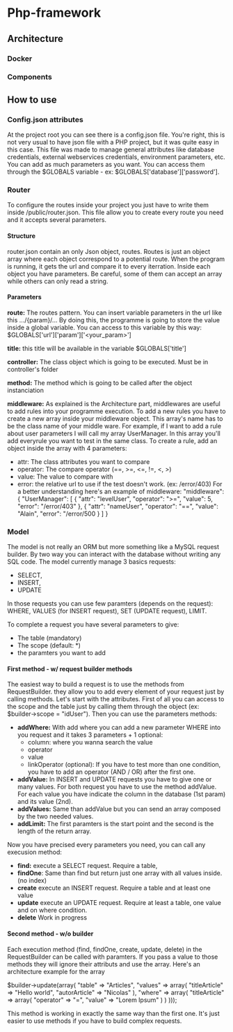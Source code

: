 # Php-framework

## Architecture

### Docker

### Components

## How to use

### Config.json attributes

At the project root you can see there is a config.json file. You're right, this is not very usual to have json file with a PHP project, but it was quite easy in this case. This file was made to manage general attributes like database credentials, external webservices credentials, environment parameters, etc. You can add as much parameters as you want. You can access them through the $GLOBALS variable - ex: $GLOBALS['database']['password'].

### Router

To configure the routes inside your project you just have to write them inside /public/router.json. This file allow you to create every route you need and it accepts several parameters.
#### Structure
router.json contain an only Json object, routes. Routes is just an object array where each object correspond to a potential route. When the program is running, it gets the url and compare it to every iterration. Inside each object you have parameters. Be careful, some of them can accept an array while others can only read a string.
#### Parameters
**route:** The routes pattern. You can insert variable parameters in the url like this .../{param}/... By doing this, the programme is going to store the value inside a global variable. You can access to this variable by this way: $GLOBALS['url']['param']['<your_param>']

**title:** this title will be available in the variable $GLOBALS['title']

**controller:** The class object which is going to be executed. Must be in controller's folder

**method:** The method which is going to be called after the object instanciation

**middleware:** As explained is the Architecture part, middlewares are useful to add rules into your programme execution. To add a new rules you have to create a new array inside your middleware object. This array's name has to be the class name of your middle ware. For example, if I want to add a rule about user parameters I will call my array UserManager. In this array you'll add everyrule you want to test in the same class. To create a rule, add an object inside the array with 4 parameters:
  - attr: The class attributes you want to compare
  - operator: The compare operator (==, >=, <=, !=, <, >)
  - value: The value to compare with
  - error: the relative url to use if the test doesn't work. (ex: /error/403)
For a better understanding here's an example of middleware:
"middleware": {
  "UserManager": [
    {
      "attr": "levelUser",
      "operator": ">=",
      "value": 5,
      "error": "/error/403"
    },
    {
      "attr": "nameUser",
      "operator": "==",
      "value": "Alain",
      "error": "/error/500
    }
  ]
}

### Model
The model is not really an ORM but more something like a MySQL request builder. By two way you can interact with the database without writing any SQL code. The model currently manage 3 basics requests: 
  - SELECT,
  - INSERT,
  - UPDATE

In those requests you can use few paramters (depends on the request): 
  WHERE, 
  VALUES (for INSERT request), 
  SET (UPDATE request), 
  LIMIT. 

To complete a request you have several parameters to give:
  - The table (mandatory)
  - The scope (default: *)
  - the paramters you want to add
#### First method - w/ request builder methods
The easiest way to build a request is to use the methods from RequestBuilder. they allow you to add every element of your request just by calling methods.
Let's start with the attributes. First of all you can access to the scope and the table just by calling them through the object (ex: $builder->scope = "idUser"). Then you can use the parameters methods:
  - **addWhere:** With add where you can add a new parameter WHERE into you request and it takes 3 parameters + 1 optional: 
    - column: where you wanna search the value
    - operator
    - value
    - linkOperator (optional): If you have to test more than one condition, you have to add an operator (AND / OR) after the first one.
  - **addValue:** In INSERT and UPDATE requests you have to give one or many values. For both request you have to use the method addValue. For each value you have indicate the column in the database (1st param) and its value (2nd).
  - **addValues:** Same than addValue but you can send an array composed by the two needed values.
  - **addLimit:** The first paramters is the start point and the second is the length of the return array.

Now you have precised every parameters you need, you can call any execusion method:
  - **find:** execute a SELECT request. Require a table,
  - **findOne**: Same than find but return just one array with all values inside. (no index)
  - **create** execute an INSERT request. Require a table and at least one value
  - **update** execute an UPDATE request. Require at least a table, one value and on where condition.
  - **delete** Work in progress
#### Second method - w/o builder
Each execution method (find, findOne, create, update, delete) in the RequestBuilder can be called with paramters. If you pass a value to those methods they will ignore their attributs and use the array. Here's an architecture example for the array

$builder->update(array(
    "table" => "Articles",
    "values" => array(
        "titleArticle" => "Hello world",
        "autorArticle" => "Nicolas"
    ),
    "where" => array(
        "titleArticle" => array(
            "operator" => "=",
            "value" => "Lorem Ipsum"
        )
    )
)));

This method is working in exactly the same way than the first one. It's just easier to use methods if you have to build complex requests.
